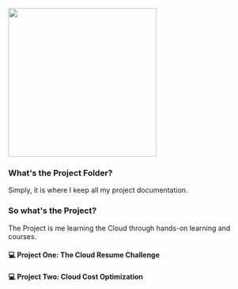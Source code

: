 <img src="https://github.com/theDovelyDev/theprojectfolder/assets/143884432/0d9e51c1-d75e-4904-8c94-7e12054433b2" width="300" height="300" />

### What's the Project Folder?
Simply, it is where I keep all my project documentation. 

### So what's the Project?
The Project is me learning the Cloud through hands-on learning and courses. 

#### 💻 Project One: The Cloud Resume Challenge
#### 💻 Project Two: Cloud Cost Optimization
